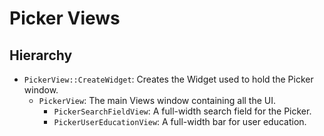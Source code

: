 # Picker Views

## Hierarchy

* `PickerView::CreateWidget`: Creates the Widget used to hold the Picker window.
  * `PickerView`: The main Views window containing all the UI.
    * `PickerSearchFieldView`: A full-width search field for the Picker.
    * `PickerUserEducationView`: A full-width bar for user education.

